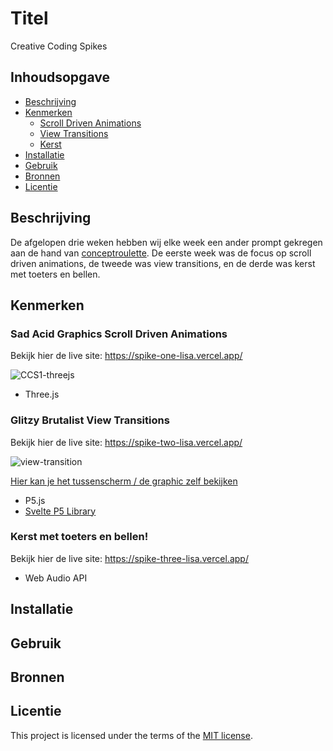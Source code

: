 # Titel

Creative Coding Spikes

## Inhoudsopgave

  * [Beschrijving](#beschrijving)
  * [Kenmerken](#kenmerken)
    * [Scroll Driven Animations](#sad-acid-graphics-scroll-driven-animations)
    * [View Transitions](#glitzy-brutalist-view-transitions)
    * [Kerst](#kerst-met-toeters-en-bellen)
  * [Installatie](#installatie)
  * [Gebruik](#gebruik)
  * [Bronnen](#bronnen)
  * [Licentie](#licentie)

## Beschrijving
De afgelopen drie weken hebben wij elke week een ander prompt gekregen aan de hand van [conceptroulette](https://conceptroulette.fdnd.nl/#). De eerste week was de focus op scroll driven animations, de tweede was view transitions, en de derde was kerst met toeters en bellen.

## Kenmerken

<!-- Bij Kenmerken staat welke technieken zijn gebruikt en hoe. Wat is de HTML structuur? Wat zijn de belangrijkste dingen in CSS? Wat is er met Javascript gedaan en hoe? Misschien heb je een framwork of library gebruikt? -->

### Sad Acid Graphics Scroll Driven Animations

Bekijk hier de live site: https://spike-one-lisa.vercel.app/

![CCS1-threejs](https://github.com/user-attachments/assets/f45f9f29-8a0b-498e-8cd3-01c6ae7ab863)


* Three.js

### Glitzy Brutalist View Transitions

Bekijk hier de live site: https://spike-two-lisa.vercel.app/

![view-transition](https://github.com/user-attachments/assets/ce403fdb-9456-4966-8933-9d1073bb4a05)

[Hier kan je het tussenscherm / de graphic zelf bekijken
]( https://spike-two-lisa.vercel.app/graphic)

* P5.js
* [Svelte P5 Library](https://github.com/gregory-chatelier/svelte-p5-quick-start)

### Kerst met toeters en bellen!

Bekijk hier de live site: https://spike-three-lisa.vercel.app/

* Web Audio API

## Installatie

## Gebruik

## Bronnen

## Licentie

This project is licensed under the terms of the [MIT license](./LICENSE).
